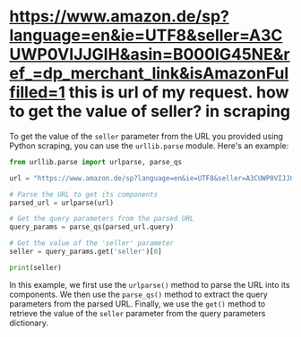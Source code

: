 https://www.amazon.de/sp?language=en&ie=UTF8&seller=A3CUWP0VIJJGIH&asin=B000IG45NE&ref_=dp_merchant_link&isAmazonFulfilled=1 this is url of my request. how to get the value of seller? in scraping
=
To get the value of the `seller` parameter from the URL you provided using Python scraping, you can use the `urllib.parse` module. Here's an example:

```python
from urllib.parse import urlparse, parse_qs

url = "https://www.amazon.de/sp?language=en&ie=UTF8&seller=A3CUWP0VIJJGIH&asin=B000IG45NE&ref_=dp_merchant_link&isAmazonFulfilled=1"

# Parse the URL to get its components
parsed_url = urlparse(url)

# Get the query parameters from the parsed URL
query_params = parse_qs(parsed_url.query)

# Get the value of the 'seller' parameter
seller = query_params.get('seller')[0]

print(seller)
```

In this example, we first use the `urlparse()` method to parse the URL into its components. We then use the `parse_qs()` method to extract the query parameters from the parsed URL. Finally, we use the `get()` method to retrieve the value of the `seller` parameter from the query parameters dictionary.